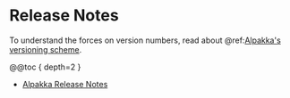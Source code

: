 # Release Notes

To understand the forces on version numbers, read about @ref:[Alpakka's versioning scheme](../other-docs/versioning.md).

@@toc { depth=2 }

* [Alpakka Release Notes](https://doc.akka.io/docs/alpakka/current/release-notes/index.html)
